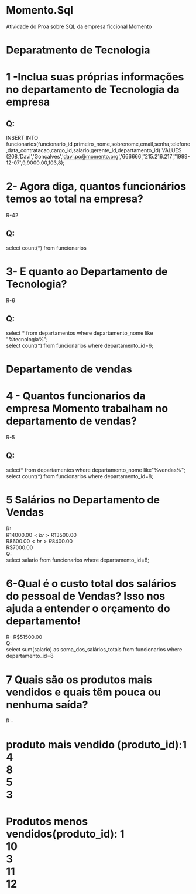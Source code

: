 # Momento.Sql
Atividade do Proa sobre SQL da empresa ficcional Momento
# Deparatmento de Tecnologia

# 1 -Inclua suas próprias informações no departamento de Tecnologia da empresa
## Q:
INSERT INTO funcionarios(funcionario_id,primeiro_nome,sobrenome,email,senha,telefone,data_contratacao,cargo_id,salario,gerente_id,departamento_id) VALUES (208,'Davi','Gonçalves','davi.po@momento.org','666666','215.216.217','1999-12-07',9,9000.00,103,8);

# 2- Agora diga, quantos funcionários temos ao total na empresa?
R-42
## Q:

select count(*) from  funcionarios

# 3- E quanto ao Departamento de Tecnologia?
R-6
## Q:
select * from departamentos where departamento_nome like "%tecnologia%";<br>
select count(*) from funcionarios where departamento_id=6;

# Departamento de vendas

# 4 - Quantos funcionarios da empresa Momento trabalham no departamento de vendas?
R-5
## Q:
select* from departamentos where departamento_nome like"%vendas%";<br>
select count(*) from funcionarios where departamento_id=8;
# 5 Salários no Departamento de Vendas
R:<br>
R$14000.00<br>
R$13500.00<br>
R$8600.00<br>
R$8400.00<br>
R$7000.00<br>
Q:<BR>
select salario from funcionarios where departamento_id=8; 
# 6-Qual é o custo total dos salários do pessoal de Vendas? Isso nos ajuda a entender o orçamento do departamento!
R- R$51500.00<br>
Q:<br>
select sum(salario) as soma_dos_salários_totais from funcionarios where departamento_id=8 
# 7 Quais são os produtos mais vendidos e quais têm pouca ou nenhuma saída?
R - <br> 
# produto mais vendido (produto_id):1<br> 4 <br>  8 <br> 5 <br> 3 <br> 
# Produtos menos vendidos(produto_id): 1 <br> 10<br> 3<br> 11 <br> 12<br>
     
